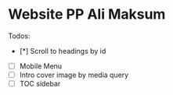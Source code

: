 # Website PP Ali Maksum

Todos:
 - [*] Scroll to headings by id
 - [ ] Mobile Menu
 - [ ] Intro cover image by media query
 - [ ] TOC sidebar